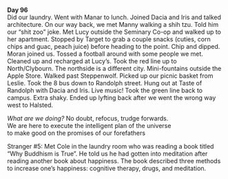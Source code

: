**Day 96**  
Did our laundry. Went with Manar to lunch. Joined Dacia and Iris and talked architecture. On our way back, we met Manny walking a shih tzu. Told him our “shit zoo” joke. Met Lucy outside the Seminary Co-op and walked up to her apartment. Stopped by Target to grab a couple snacks (cuties, corn chips and guac, peach juice) before heading to the point. Chip and dipped. Moran joined us. Tossed a football around with some people we met. Cleaned up and recharged at Lucy’s. Took the red line up to North/Clybourn. The northside is a different city. Mini-fountains outside the Apple Store. Walked past Steppenwolf. Picked up our picnic basket from Leslie. Took the 8 bus down to Randolph street. Hung out at Taste of Randolph with Dacia and Iris. Live music\! Took the green line back to campus. Extra shaky. Ended up lyfting back after we went the wrong way west to Halsted. 

*What are we doing?* No doubt, refocus, trudge forwards.  
We are here to execute the intelligent plan of the universe  
to make good on the promises of our forefathers

Stranger \#5: Met Cole in the laundry room who was reading a book titled “Why Buddhism is True”. He told us he had gotten into meditation after reading another book about happiness. The book described three methods to increase one’s happiness: cognitive therapy, drugs, and meditation.
